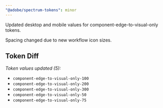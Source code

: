 ```yaml
---
"@adobe/spectrum-tokens": minor
---
```


Updated desktop and mobile values for component-edge-to-visual-only tokens.

Spacing changed due to new workflow icon sizes.

## Token Diff

_Token values updated (5):_

- `component-edge-to-visual-only-100`
- `component-edge-to-visual-only-200`
- `component-edge-to-visual-only-300`
- `component-edge-to-visual-only-50`
- `component-edge-to-visual-only-75`
